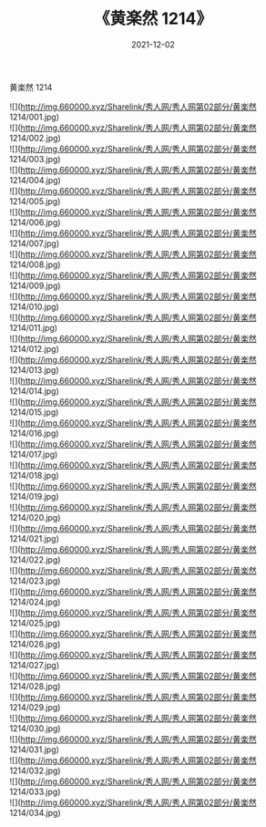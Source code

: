 ﻿---
layout: post
title:  《黄楽然 1214》
date:   2021-12-02
img: http://img.660000.xyz/Sharelink/秀人网/秀人网第02部分/黄楽然 1214/000.jpg
categories: [美女, 清纯, 唯美]
---

黄楽然 1214

  ![](http://img.660000.xyz/Sharelink/秀人网/秀人网第02部分/黄楽然 1214/001.jpg) <br> ![](http://img.660000.xyz/Sharelink/秀人网/秀人网第02部分/黄楽然 1214/002.jpg) <br> ![](http://img.660000.xyz/Sharelink/秀人网/秀人网第02部分/黄楽然 1214/003.jpg) <br> ![](http://img.660000.xyz/Sharelink/秀人网/秀人网第02部分/黄楽然 1214/004.jpg) <br> ![](http://img.660000.xyz/Sharelink/秀人网/秀人网第02部分/黄楽然 1214/005.jpg) <br> ![](http://img.660000.xyz/Sharelink/秀人网/秀人网第02部分/黄楽然 1214/006.jpg) <br> ![](http://img.660000.xyz/Sharelink/秀人网/秀人网第02部分/黄楽然 1214/007.jpg) <br> ![](http://img.660000.xyz/Sharelink/秀人网/秀人网第02部分/黄楽然 1214/008.jpg) <br> ![](http://img.660000.xyz/Sharelink/秀人网/秀人网第02部分/黄楽然 1214/009.jpg) <br> ![](http://img.660000.xyz/Sharelink/秀人网/秀人网第02部分/黄楽然 1214/010.jpg) <br> ![](http://img.660000.xyz/Sharelink/秀人网/秀人网第02部分/黄楽然 1214/011.jpg) <br> ![](http://img.660000.xyz/Sharelink/秀人网/秀人网第02部分/黄楽然 1214/012.jpg) <br> ![](http://img.660000.xyz/Sharelink/秀人网/秀人网第02部分/黄楽然 1214/013.jpg) <br> ![](http://img.660000.xyz/Sharelink/秀人网/秀人网第02部分/黄楽然 1214/014.jpg) <br> ![](http://img.660000.xyz/Sharelink/秀人网/秀人网第02部分/黄楽然 1214/015.jpg) <br> ![](http://img.660000.xyz/Sharelink/秀人网/秀人网第02部分/黄楽然 1214/016.jpg) <br> ![](http://img.660000.xyz/Sharelink/秀人网/秀人网第02部分/黄楽然 1214/017.jpg) <br> ![](http://img.660000.xyz/Sharelink/秀人网/秀人网第02部分/黄楽然 1214/018.jpg) <br> ![](http://img.660000.xyz/Sharelink/秀人网/秀人网第02部分/黄楽然 1214/019.jpg) <br> ![](http://img.660000.xyz/Sharelink/秀人网/秀人网第02部分/黄楽然 1214/020.jpg) <br> ![](http://img.660000.xyz/Sharelink/秀人网/秀人网第02部分/黄楽然 1214/021.jpg) <br> ![](http://img.660000.xyz/Sharelink/秀人网/秀人网第02部分/黄楽然 1214/022.jpg) <br> ![](http://img.660000.xyz/Sharelink/秀人网/秀人网第02部分/黄楽然 1214/023.jpg) <br> ![](http://img.660000.xyz/Sharelink/秀人网/秀人网第02部分/黄楽然 1214/024.jpg) <br> ![](http://img.660000.xyz/Sharelink/秀人网/秀人网第02部分/黄楽然 1214/025.jpg) <br> ![](http://img.660000.xyz/Sharelink/秀人网/秀人网第02部分/黄楽然 1214/026.jpg) <br> ![](http://img.660000.xyz/Sharelink/秀人网/秀人网第02部分/黄楽然 1214/027.jpg) <br> ![](http://img.660000.xyz/Sharelink/秀人网/秀人网第02部分/黄楽然 1214/028.jpg) <br> ![](http://img.660000.xyz/Sharelink/秀人网/秀人网第02部分/黄楽然 1214/029.jpg) <br> ![](http://img.660000.xyz/Sharelink/秀人网/秀人网第02部分/黄楽然 1214/030.jpg) <br> ![](http://img.660000.xyz/Sharelink/秀人网/秀人网第02部分/黄楽然 1214/031.jpg) <br> ![](http://img.660000.xyz/Sharelink/秀人网/秀人网第02部分/黄楽然 1214/032.jpg) <br> ![](http://img.660000.xyz/Sharelink/秀人网/秀人网第02部分/黄楽然 1214/033.jpg) <br> ![](http://img.660000.xyz/Sharelink/秀人网/秀人网第02部分/黄楽然 1214/034.jpg) <br>